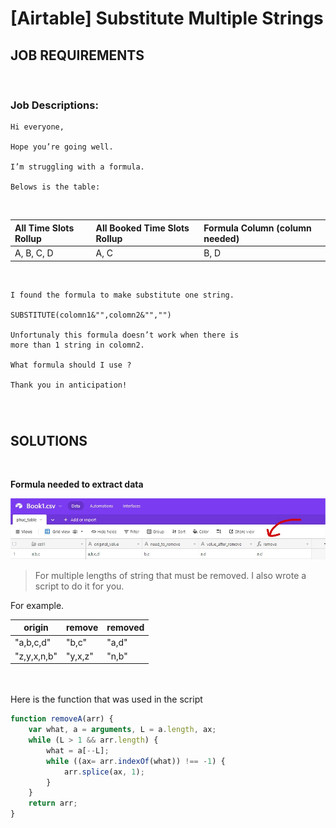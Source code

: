 
# **[Airtable] Substitute Multiple Strings**

## **JOB REQUIREMENTS**
<br />


### **Job Descriptions:**

    Hi everyone,

    Hope you’re going well.

    I’m struggling with a formula.

    Belows is the table:
    
<br />


| All Time Slots Rollup  | All Booked Time Slots Rollup  | Formula Column (column needed) |
| :------------ |:---------------| :-----|
| A, B, C, D    | A, C           | B, D  |
<br />


    I found the formula to make substitute one string.

    SUBSTITUTE(colomn1&"",colomn2&"","")

    Unfortunaly this formula doesn’t work when there is 
    more than 1 string in colomn2.

    What formula should I use ?

    Thank you in anticipation!



<br />

#
## **SOLUTIONS**
<br />

**Formula needed to extract data**

![](.data/remove-by-formula.jpg)


> For multiple lengths of string that must be removed. I also wrote a script to do it for you.

For example.

| origin | remove | removed |
|-----------|-----------|-----------|
| "a,b,c,d" | "b,c" | "a,d" |
| "z,y,x,n,b" | "y,x,z" | "n,b" |




<br />

<br />
Here is the function that was used in the script

<br />

```javascript
function removeA(arr) {
    var what, a = arguments, L = a.length, ax;
    while (L > 1 && arr.length) {
        what = a[--L];
        while ((ax= arr.indexOf(what)) !== -1) {
            arr.splice(ax, 1);
        }
    }
    return arr;
}
```

